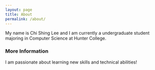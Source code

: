 ```yaml
---
layout: page
title: About
permalink: /about/
---
```


My name is Chi Shing Lee and I am currently a undergraduate student majoring in Computer Science at Hunter College. 

### More Information


I am passionate about learning new skills and technical abilities!



